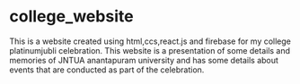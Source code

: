 # college_website
This is a website created using html,ccs,react.js and firebase for my college platinumjubli celebration.
This website is a presentation of some details and memories of JNTUA anantapuram university and has some details about events that are conducted as part of the celebration.
